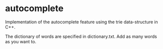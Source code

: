 # autocomplete
Implementation of the autocomplete feature using the trie data-structure in C++.

The dictionary of words are specified in dictionary.txt. Add as many words as you want to.